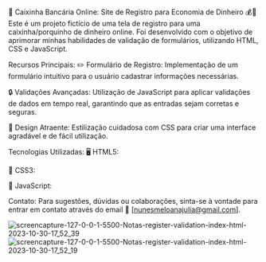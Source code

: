 💼 Caixinha Bancária Online: Site de Registro para Economia de Dinheiro 💰🐖
Este é um projeto fictício de uma tela de registro para uma caixinha/porquinho de dinheiro online. Foi desenvolvido com o objetivo de aprimorar minhas habilidades de validação de formulários, utilizando HTML, CSS e JavaScript.

Recursos Principais:
✏️ Formulário de Registro: Implementação de um formulário intuitivo para o usuário cadastrar informações necessárias.

🔒 Validações Avançadas: Utilização de JavaScript para aplicar validações de dados em tempo real, garantindo que as entradas sejam corretas e seguras.

🎨 Design Atraente: Estilização cuidadosa com CSS para criar uma interface agradável e de fácil utilização.

Tecnologias Utilizadas:
🖥️ HTML5:

🎨 CSS3:

🚀 JavaScript:

Contato:
Para sugestões, dúvidas ou colaborações, sinta-se à vontade para entrar em contato através do email 📧 [nunesmeloanajulia@gmail.com].

![screencapture-127-0-0-1-5500-Notas-register-validation-index-html-2023-10-30-17_52_39](https://github.com/eudirianaju/Form_CaixinhaOnline/assets/100884185/f186d1bf-a140-439e-aaee-0028c7005ba5)
![screencapture-127-0-0-1-5500-Notas-register-validation-index-html-2023-10-30-17_52_19](https://github.com/eudirianaju/Form_CaixinhaOnline/assets/100884185/3b08a796-8fa8-4019-b7d2-04c31a33aed9)

